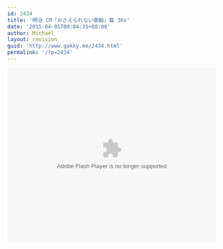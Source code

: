 ```yaml
---
id: 2434
title: '明治 CM「おさえられない衝動」篇 30s'
date: '2015-04-05T09:04:35+08:00'
author: Michael
layout: revision
guid: 'http://www.gakky.me/2434.html'
permalink: '/?p=2434'
---
```


<embed height="400" src="http://www.tudou.com/v/zcnUBeu37Iw/&bid=05&resourceId=0_05_05_99/v.swf" type="application/x-shockwave-flash" width="480"></embed>